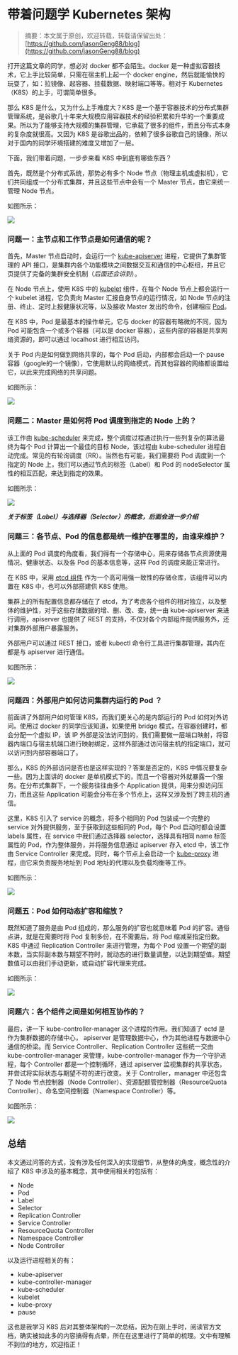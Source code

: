 # 带着问题学 Kubernetes 架构
> 摘要：本文属于原创，欢迎转载，转载请保留出处：[https://github.com/jasonGeng88/blog](https://github.com/jasonGeng88/blog)
 
打开这篇文章的同学，想必对 docker 都不会陌生。docker 是一种虚拟容器技术，它上手比较简单，只需在宿主机上起一个 docker engine，然后就能愉快的玩耍了，如：拉镜像、起容器、挂载数据、映射端口等等。相对于 Kubernetes（K8S）的上手，可谓简单很多。

那么 K8S 是什么，又为什么上手难度大？K8S 是一个基于容器技术的分布式集群管理系统，是谷歌几十年来大规模应用容器技术的经验积累和升华的一个重要成果。所以为了能够支持大规模的集群管理，它承载了很多的组件，而且分布式本身的复杂度就很高。又因为 K8S 是谷歌出品的，依赖了很多谷歌自己的镜像，所以对于国内的同学环境搭建的难度又增加了一层。

下面，我们带着问题，一步步来看 K8S 中到底有哪些东西？

首先，既然是个分布式系统，那势必有多个 Node 节点（物理主机或虚拟机），它们共同组成一个分布式集群，并且这些节点中会有一个 Master 节点，由它来统一管理 Node 节点。

如图所示：

![](assets/k8s-frame-01.png)


### 问题一：主节点和工作节点是如何通信的呢？

首先，Master 节点启动时，会运行一个 [kube-apiserver](https://kubernetes.io/docs/admin/kube-apiserver/) 进程，它提供了集群管理的 API 接口，是集群内各个功能模块之间数据交互和通信的中心枢纽，并且它页提供了完备的集群安全机制（*后面还会讲到*）。

在 Node 节点上，使用 K8S 中的 [kubelet](https://kubernetes.io/docs/admin/kubelet/) 组件，在每个 Node 节点上都会运行一个 kubelet 进程，它负责向 Master 汇报自身节点的运行情况，如 Node 节点的注册、终止、定时上报健康状况等，以及接收 Master 发出的命令，创建相应 [Pod](https://kubernetes.io/docs/concepts/workloads/pods/pod/)。

在 K8S 中，Pod 是最基本的操作单元，它与 docker 的容器有略微的不同，因为 Pod 可能包含一个或多个容器（可以是 docker 容器），这些内部的容器是共享网络资源的，即可以通过 localhost 进行相互访问。

关于 Pod 内是如何做到网络共享的，每个 Pod 启动，内部都会启动一个 pause 容器（google的一个镜像），它使用默认的网络模式，而其他容器的网络都设置给它，以此来完成网络的共享问题。

如图所示：

![](assets/k8s-frame-02.png)

### 问题二：Master 是如何将 Pod 调度到指定的 Node 上的？

该工作由 [kube-scheduler](https://kubernetes.io/docs/admin/kube-scheduler/) 来完成，整个调度过程通过执行一些列复杂的算法最终为每个 Pod 计算出一个最佳的目标 Node，该过程由 kube-scheduler 进程自动完成。常见的有轮询调度（RR）。当然也有可能，我们需要将 Pod 调度到一个指定的 Node 上，我们可以通过节点的标签（Label）和 Pod 的 nodeSelector 属性的相互匹配，来达到指定的效果。

如图所示：

![](assets/k8s-frame-03.png)

***关于标签（Label）与选择器（Selector）的概念，后面会进一步介绍***

### 问题三：各节点、Pod 的信息都是统一维护在哪里的，由谁来维护？

从上面的 Pod 调度的角度看，我们得有一个存储中心，用来存储各节点资源使用情况、健康状态、以及各 Pod 的基本信息等，这样 Pod 的调度来能正常进行。

在 K8S 中，采用 [etcd 组件](https://github.com/coreos/etcd) 作为一个高可用强一致性的存储仓库，该组件可以内置在 K8S 中，也可以外部搭建供 K8S 使用。

集群上的所有配置信息都存储在了 etcd，为了考虑各个组件的相对独立，以及整体的维护性，对于这些存储数据的增、删、改、查，统一由 kube-apiserver 来进行调用，apiserver 也提供了 REST 的支持，不仅对各个内部组件提供服务外，还对集群外部用户暴露服务。

外部用户可以通过 REST 接口，或者 kubectl 命令行工具进行集群管理，其内在都是与 apiserver 进行通信。

如图所示：

![](assets/k8s-frame-04.png)

### 问题四：外部用户如何访问集群内运行的 Pod ？

前面讲了外部用户如何管理 K8S，而我们更关心的是内部运行的 Pod 如何对外访问。使用过 docker 的同学应该知道，如果使用 bridge 模式，在容器创建时，都会分配一个虚拟 IP，该 IP 外部是没法访问到的，我们需要做一层端口映射，将容器内端口与宿主机端口进行映射绑定，这样外部通过访问宿主机的指定端口，就可以访问到内部容器端口了。

那么，K8S 的外部访问是否也是这样实现的？答案是否定的，K8S 中情况要复杂一些。因为上面讲的 docker 是单机模式下的，而且一个容器对外就暴露一个服务。在分布式集群下，一个服务往往由多个 Application 提供，用来分担访问压力，而且这些 Application 可能会分布在多个节点上，这样又涉及到了跨主机的通信。

这里，K8S 引入了 service 的概念，将多个相同的 Pod 包装成一个完整的 service 对外提供服务，至于获取到这些相同的 Pod，每个 Pod 启动时都会设置 labels 属性，在 service 中我们通过选择器 selector，选择具有相同 name 标签属性的 Pod，作为整体服务，并将服务信息通过 apiserver 存入 etcd 中，该工作由 Service Controller 来完成。同时，每个节点上会启动一个 [kube-proxy](https://kubernetes.io/docs/admin/kube-proxy/) 进程，由它来负责服务地址到 Pod 地址的代理以及负载均衡等工作。

如图所示：

![](assets/k8s-frame-05.png)

### 问题五：Pod 如何动态扩容和缩放？

既然知道了服务是由 Pod 组成的，那么服务的扩容也就意味着 Pod 的扩容。通俗点讲，就是在需要时将 Pod 复制多份，在不需要后，将 Pod 缩减至指定份数。K8S 中通过 Replication Controller 来进行管理，为每个 Pod 设置一个期望的副本数，当实际副本数与期望不符时，就动态的进行数量调整，以达到期望值。期望数值可以由我们手动更新，或自动扩容代理来完成。

如图所示：

![](assets/k8s-frame-06.png)

### 问题六：各个组件之间是如何相互协作的？

最后，讲一下 kube-controller-manager 这个进程的作用。我们知道了 ectd 是作为集群数据的存储中心， apiserver 是管理数据中心，作为其他进程与数据中心通信的桥梁。而 Service Controller、Replication Controller 这些统一交由 kube-controller-manager 来管理，kube-controller-manager 作为一个守护进程，每个 Controller 都是一个控制循环，通过 apiserver 监视集群的共享状态，并尝试将实际状态与期望不符的进行改变。关于 Controller，manager 中还包含了 Node 节点控制器（Node Controller）、资源配额管控制器（ResourceQuota Controller）、命名空间控制器（Namespace Controller）等。

如图所示：

![](assets/k8s-frame-07.png)

## 总结

本文通过问答的方式，没有涉及任何深入的实现细节，从整体的角度，概念性的介绍了 K8S 中涉及的基本概念，其中使用相关的包括有：

* Node
* Pod
* Label
* Selector
* Replication Controller
* Service Controller
* ResourceQuota Controller
* Namespace Controller
* Node Controller

以及运行进程相关的有：

* kube-apiserver
* kube-controller-manager
* kube-scheduler
* kubelet
* kube-proxy
* pause

这也是我学习 K8S 后对其整体架构的一次总结，因为在刚上手时，阅读官方文档，确实被如此多的内容搞得有点晕，所在在这里进行了简单的梳理。文中有理解不到位的地方，欢迎指正！





